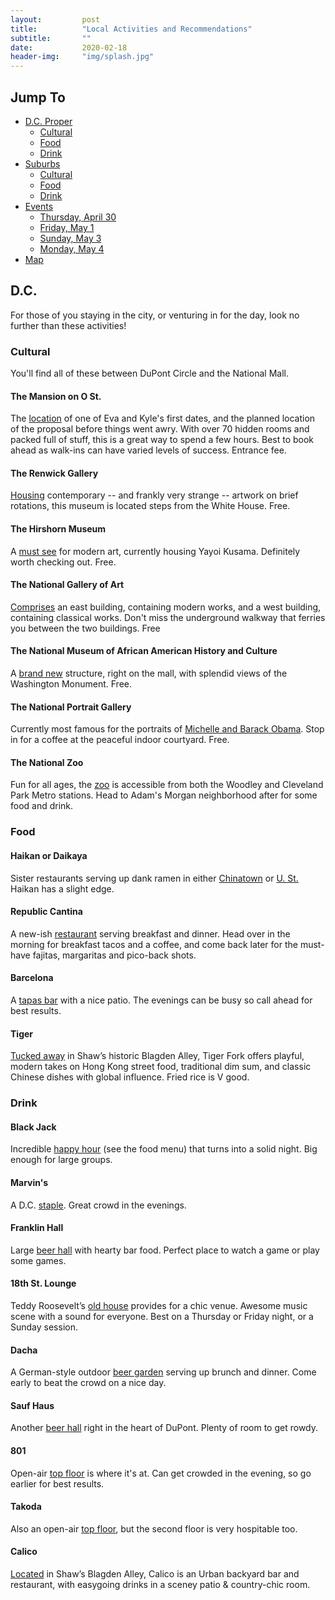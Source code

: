 ```yaml
---
layout:			post
title:  		"Local Activities and Recommendations"
subtitle:		""
date:   		2020-02-18
header-img: 	"img/splash.jpg"
---
```


## Jump To

- [D.C. Proper](#dc)
  * [Cultural](#cultural)
  * [Food](#food)
  * [Drink](#drink)
- [Suburbs](#suburbs)
  * [Cultural](#cultural)
  * [Food](#food)
  * [Drink](#drink)
- [Events](#events)
  * [Thursday, April 30](#thursday)
  * [Friday, May 1](#friday)
  * [Sunday, May 3](#sunday)
  * [Monday, May 4](#monday)
- [Map](#map)

## D.C.
For those of you staying in the city, or venturing in for the day, look no further than these activities!

### Cultural 
You'll find all of these between DuPont Circle and the National Mall.

#### The Mansion on O St.
The [location](https://omansion.com/) of one of Eva and Kyle's first dates, and the planned location of the proposal before things went awry. With over 70 hidden rooms and packed full of stuff, this is a great way to spend a few hours. Best to book ahead as walk-ins can have varied levels of success. Entrance fee. 

#### The Renwick Gallery
[Housing](https://americanart.si.edu/visit/renwick) contemporary -- and frankly very strange -- artwork on brief rotations, this museum is located steps from the White House. Free.

#### The Hirshorn Museum
A [must see](https://hirshhorn.si.edu/) for modern art, currently housing Yayoi Kusama. Definitely worth checking out. Free. 

#### The National Gallery of Art
[Comprises](https://www.nga.gov/) an east building, containing modern works, and a west building, containing classical works. Don't miss the underground walkway that ferries you between the two buildings. Free

#### The National Museum of African American History and Culture
A [brand new](https://nmaahc.si.edu/) structure, right on the mall, with splendid views of the Washington Monument. Free.

#### The National Portrait Gallery
Currently most famous for the portraits of [Michelle and Barack Obama](https://npg.si.edu/home/national-portrait-gallery). Stop in for a coffee at the peaceful indoor courtyard. Free. 

#### The National Zoo
Fun for all ages, the [zoo](https://nationalzoo.si.edu/) is accessible from both the Woodley and Cleveland Park Metro stations. Head to Adam's Morgan neighborhood after for some food and drink.

### Food

#### Haikan or Daikaya
Sister restaurants serving up dank ramen in either [Chinatown](http://www.daikaya.com/) or [U. St.](https://www.haikandc.com/) Haikan has a slight edge. 

#### Republic Cantina
A new-ish [restaurant](http://republic-cantina.com/) serving breakfast and dinner. Head over in the morning for breakfast tacos and a coffee, and come back later for the must-have fajitas, margaritas and pico-back shots. 

#### Barcelona
A [tapas bar](https://barcelonawinebar.com/location/14th-street/) with a nice patio. The evenings can be busy so call ahead for best results.

#### Tiger
[Tucked away](https://www.tigerforkdc.com/) in Shaw’s historic Blagden Alley, Tiger Fork offers playful, modern takes on Hong Kong street food, traditional dim sum, and classic Chinese dishes with global influence. Fried rice is V good. 

### Drink

#### Black Jack
Incredible [happy hour](http://www.blackjackdc.com/) (see the food menu) that turns into a solid night. Big enough for large groups.

#### Marvin's
A D.C. [staple](http://www.marvindc.com/). Great crowd in the evenings. 

#### Franklin Hall
Large [beer hall](https://www.franklinhalldc.com/) with hearty bar food. Perfect place to watch a game or play some games. 

#### 18th St. Lounge
Teddy Roosevelt’s [old house](https://www.18thstlounge.com/) provides for a chic venue. Awesome music scene with a sound for everyone. Best on a Thursday or Friday night, or a Sunday session.

#### Dacha
A German-style outdoor [beer garden](https://dachadc.com/beer-garden/) serving up brunch and dinner. Come early to beat the crowd on a nice day. 

#### Sauf Haus
Another [beer hall](http://saufhausdc.com/) right in the heart of DuPont. Plenty of room to get rowdy. 

#### 801
Open-air [top floor](http://801dc.com/) is where it's at. Can get crowded in the evening, so go earlier for best results.

#### Takoda
Also an open-air [top floor](https://www.takodadc.com/), but the second floor is very hospitable too.

#### Calico
[Located](https://www.calicodc.com/) in Shaw’s Blagden Alley, Calico is an Urban backyard bar and restaurant, with easygoing drinks in a sceney patio & country-chic room.
